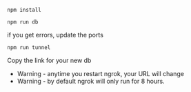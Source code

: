 `npm install`

`npm run db`

if you get errors, update the ports

`npm run tunnel`

Copy the link for your new db


* Warning - anytime you restart ngrok, your URL will change
* Warning - by default ngrok will only run for 8 hours. 